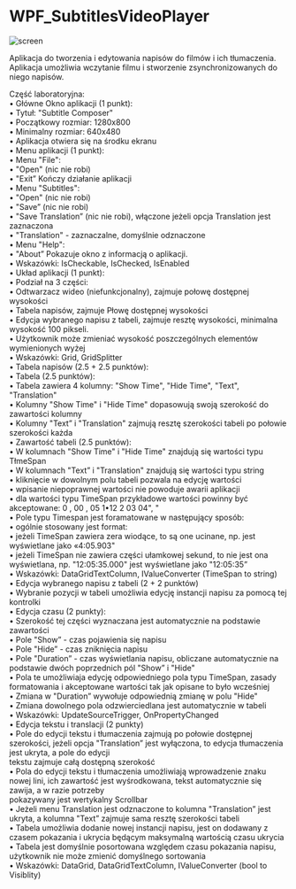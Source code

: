 # WPF_SubtitlesVideoPlayer
![screen](https://github.com/glowacz/WPF_SubtitlesVideoPlayer/assets/94084660/e0eff60c-f481-45cf-b7d4-74ef31586ff3)


Aplikacja do tworzenia i edytowania napisów do filmów i ich tłumaczenia. Aplikacja umożliwia wczytanie filmu i stworzenie zsynchronizowanych do niego napisów.


Część laboratoryjna:<br />
• Główne Okno aplikacji (1 punkt):<br />
• Tytuł: "Subtitle Composer"<br />
• Początkowy rozmiar: 1280x800<br />
• Minimalny rozmiar: 640x480<br />
• Aplikacja otwiera się na środku ekranu<br />
• Menu aplikacji (1 punkt):<br />
• Menu "File":<br />
• "Open" (nic nie robi)<br />
• "Exit” Kończy działanie aplikacji<br />
• Menu "Subtitles":<br />
• "Open" (nic nie robi)<br />
• "Save” (nic nie robi)<br />
• "Save Translation” (nic nie robi), włączone jeżeli opcja Translation jest zaznaczona<br />
• "Translation" - zaznaczalne, domyślnie odznaczone<br />
• Menu "Help":<br />
• "About” Pokazuje okno z informacją o aplikacji.<br />
• Wskazówki: IsCheckable, IsChecked, IsEnabled<br />
• Układ aplikacji (1 punkt):<br />
• Podział na 3 części:<br />
• Odtwarzacz wideo (niefunkcjonalny), zajmuje połowę dostępnej wysokości<br />
• Tabela napisów, zajmuje Płowę dostępnej wysokości<br />
• Edycja wybranego napisu z tabeli, zajmuje resztę wysokości, minimalna wysokość 100 pikseli.<br />
• Użytkownik może zmieniać wysokość poszczególnych elementów wymienionych wyżej<br />
• Wskazówki: Grid, GridSplitter<br />
• Tabela napisów (2.5 + 2.5 punktów):<br />
• Tabela (2.5 punktów):<br />
• Tabela zawiera 4 kolumny: "Show Time", "Hide Time", "Text", "Translation"<br />
• Kolumny "Show Time" i "Hide Time" dopasowują swoją szerokość do zawartości kolumny<br />
• Kolumny "Text” i "Translation" zajmują resztę szerokości tabeli po połowie szerokości każda<br />
• Zawartość tabeli (2.5 punktów):<br />
• W kolumnach "Show Time" i "Hide Time" znajdują się wartości typu TłmeSpan<br />
• W kolumnach "Text” i "Translation" znajdują się wartości typu string<br />
• kliknięcie w dowolnym polu tabeli pozwala na edycję wartości<br />
• wpisanie niepoprawnej wartości nie powoduje awarii aplikacji<br />
• dla wartości typu TimeSpan przykładowe wartości powinny być akceptowane: 0 , 00 , 05 1•12 2 03 04", "<br />
• Pole typu Timespan jest foramatowane w następujący sposób:<br />
• ogólnie stosowany jest format:<br />
• jeżeli TimeSpan zawiera zera wiodące, to są one ucinane, np. jest wyświetlane jako «4:05.903"<br />
• jeżeli TimeSpan nie zawiera części ułamkowej sekund, to nie jest ona wyświetlana, np. "12:05:35.000" jest wyświetlane jako "12:05:35”<br />
• Wskazówki: DataGridTextColumn, IValueConverter (TimeSpan to string)<br />
• Edycja wybranego napisu z tabeli (2 + 2 punktów)<br />
• Wybranie pozycji w tabeli umożliwia edycję instancji napisu za pomocą tej kontrolki<br />
• Edycja czasu (2 punkty):<br />
• Szerokość tej części wyznaczana jest automatycznie na podstawie zawartości<br />
• Pole "Show” - czas pojawienia się napisu<br />
• Pole "Hide” - czas zniknięcia napisu<br />
• Pole "Duration” - czas wyświetlania napisu, obliczane automatycznie na podstawie dwóch poprzednich pól "Show” i "Hide"<br />
• Pola te umożliwiaja edycję odpowiedniego pola typu TimeSpan, zasady formatowania i akceptowane wartości tak jak opisane to było wcześniej<br />
• Zmiana w "Duration” wywołuje odpowiednią zmianę w polu "Hide"<br />
• Zmiana dowolnego pola odzwierciedlana jest automatycznie w tabeli<br />
• Wskazówki: UpdateSourceTrigger, OnPropertyChanged<br />
• Edycja tekstu i translacji (2 punkty)<br />
• Pole do edycji tekstu i tłumaczenia zajmują po połowie dostępnej szerokości, jeżeli opcja "Translation” jest wyłączona, to edycja tłumaczenia jest ukryta, a pole do edycji<br />
tekstu zajmuje całą dostępną szerokość<br />
• Pola do edycji tekstu i tłumaczenia umożliwiają wprowadzenie znaku nowej lini, ich zawartość jest wyśrodkowana, tekst automatycznie się zawija, a w razie potrzeby<br />
pokazywany jest wertykalny Scrollbar<br />
• Jeżeli menu Translation jest odznaczone to kolumna "Translation” jest ukryta, a kolumna "Text” zajmuje sama resztę szerokości tabeli<br />
• Tabela umożliwia dodanie nowej instancji napisu, jest on dodawany z czasem pokazania i ukrycia będącym maksymalną wartością czasu ukrycia<br />
• Tabela jest domyślnie posortowana względem czasu pokazania napisu, użytkownik nie może zmienić domyślnego sortowania<br />
• Wskazówki: DataGrid, DataGridTextColumn, IValueConverter (bool to Visiblity)<br />
